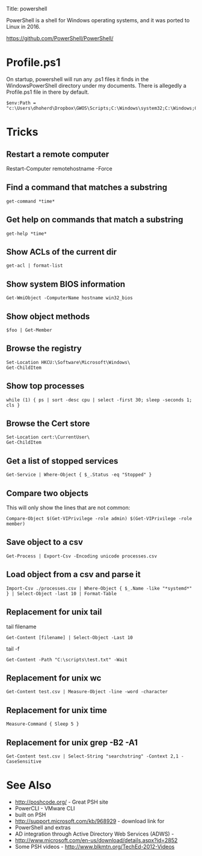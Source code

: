 Title: powershell

PowerShell is a shell for Windows operating systems, and it was ported to Linux in 2016.

<https://github.com/PowerShell/PowerShell/>

# Profile.ps1

On startup, powershell will run any .ps1 files it finds in the WindowsPowerShell directory under my documents. There is allegedly a Profile.ps1 file in there by default.

```
$env:Path = "c:\Users\dhoherd\Dropbox\GWOS\Scripts;C:\Windows\system32;C:\Windows;C:\Windows\System32\Wbem;C:\Windows\System32\WindowsPowerShell\v1.0\"
```

# Tricks

## Restart a remote computer

Restart-Computer remotehostname -Force

## Find a command that matches a substring

`get-command *time*`

## Get help on commands that match a substring

`get-help *time*`

## Show ACLs of the current dir

`get-acl | format-list`

## Show system BIOS information

`Get-WmiObject -ComputerName hostname win32_bios`

## Show object methods

`$foo | Get-Member`

## Browse the registry

```
Set-Location HKCU:\Software\Microsoft\Windows\
Get-ChildItem
```

## Show top processes

`while (1) { ps | sort -desc cpu | select -first 30; sleep -seconds 1; cls }`

## Browse the Cert store

```
Set-Location cert:\CurrentUser\
Get-ChildItem
```

## Get a list of stopped services

`Get-Service | Where-Object { $_.Status -eq "Stopped" }`

## Compare two objects

This will only show the lines that are not common:

`Compare-Object $(Get-VIPrivilege -role admin) $(Get-VIPrivilege -role member)`

## Save object to a csv

```
Get-Process | Export-Csv -Encoding unicode processes.csv
```

## Load object from a csv and parse it

```
Import-Csv ./processes.csv | Where-Object { $_.Name -like "*systemd*" } | Select-Object -last 10 | Format-Table
```

## Replacement for unix tail

tail filename

`Get-Content [filename] | Select-Object -Last 10`

tail -f

`Get-Content -Path "C:\scripts\test.txt" -Wait`

## Replacement for unix wc

`Get-Content test.csv | Measure-Object -line -word -character`

## Replacement for unix time

`Measure-Command { Sleep 5 }`

## Replacement for unix grep -B2 -A1

`Get-Content test.csv | Select-String "searchstring" -Context 2,1 -CaseSensitive`

# See Also

- <http://poshcode.org/> - Great PSH site
- PowerCLI - VMware CLI
- built on PSH
- <http://support.microsoft.com/kb/968929> - download link for
- PowerShell and extras
- AD integration through Active Directory Web Services (ADWS) -
- <http://www.microsoft.com/en-us/download/details.aspx?id=2852>
- Some PSH videos - <http://www.blkmtn.org/TechEd-2012-Videos>
